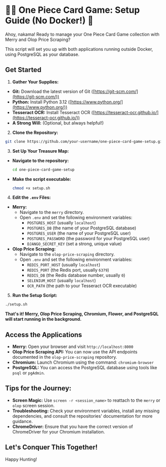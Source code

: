 # 🏴‍☠️ One Piece Card Game:  Setup Guide (No Docker!) 🌊

Ahoy, nakama!  Ready to manage your One Piece Card Game collection with Merry and Olop Price Scraping? 

This script will set you up with both applications running outside Docker, using PostgreSQL as your database.

##  Get Started

1. **Gather Your Supplies:**

* **Git:**  Download the latest version of Git ([https://git-scm.com/](https://git-scm.com/))
* **Python:**  Install Python 3.12 ([https://www.python.org/](https://www.python.org/))
* **Tesseract OCR:** Install Tesseract OCR ([https://tesseract-ocr.github.io/](https://tesseract-ocr.github.io/))
* **A Strong Will:**  (Optional, but always helpful!)

2. **Clone the Repository:**

```bash
git clone https://github.com/your-username/one-piece-card-game-setup.git
```

3. **Set Up Your Treasure Map:**

* **Navigate to the repository:**
    ```bash
    cd one-piece-card-game-setup
    ```
* **Make the script executable:**
    ```bash
    chmod +x setup.sh
    ```

4. **Edit the `.env` Files:**

* **Merry:**
    * Navigate to the `merry` directory.
    * Open `.env` and set the following environment variables:
        * `POSTGRES_HOST` (usually `localhost`)
        * `POSTGRES_DB` (the name of your PostgreSQL database)
        * `POSTGRES_USER` (the name of your PostgreSQL user)
        * `POSTGRES_PASSWORD` (the password for your PostgreSQL user)
        * `DJANGO_SECRET_KEY` (set a strong, unique value)
* **Olop Price Scraping:**
    * Navigate to the `olop-price-scraping` directory.
    * Open `.env` and set the following environment variables:
        * `REDIS_PORT_HOST` (usually `localhost`)
        * `REDIS_PORT` (the Redis port, usually `6379`)
        * `REDIS_DB` (the Redis database number, usually `0`)
        * `SELENIUM_HOST` (usually `localhost`)
        * `OCR_PATH` (the path to your Tesseract OCR executable)

5. **Run the Setup Script:**

```bash
./setup.sh
```

**That's it!  Merry, Olop Price Scraping, Chromium, Flower, and PostgreSQL will start running in the background.**

##  Access the Applications

* **Merry:** Open your browser and visit `http://localhost:8000`
* **Olop Price Scraping API:** You can now use the API endpoints documented in the `olop-price-scraping` repository.
* **Chromium:**  Launch Chromium using the command: `chromium-browser` 
* **PostgreSQL:**  You can access the PostgreSQL database using tools like `psql` or `pgAdmin`.

##  Tips for the Journey:

* **Screen Magic:** Use `screen -r <session_name>` to reattach to the `merry` or `olop` screen session.
* **Troubleshooting:** Check your environment variables, install any missing dependencies, and consult the repositories' documentation for more guidance.
* **ChromeDriver:**  Ensure that you have the correct version of ChromeDriver for your Chromium installation.

##  Let's Conquer This Together!

Happy Hunting! 
